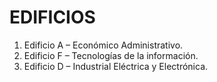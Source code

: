# EDIFICIOS

1. Edificio A – Económico Administrativo.
2. Edificio F – Tecnologías de la información.
3. Edificio D – Industrial Eléctrica y Electrónica.
